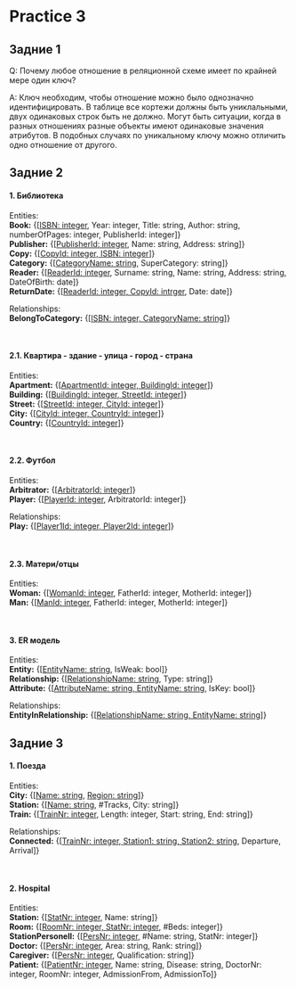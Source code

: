 
# Practice 3

## Задние 1
Q: Почему любое отношение в реляционной схеме имеет по крайней мере один ключ?

A: Ключ необходим, чтобы отношение можно было однозначно идентифицировать. В таблице все кортежи должны быть униклальными, двух одинаковых строк быть не должно. Могут быть ситуации, когда в разных отношениях разные объекты имеют одинаковые значения атрибутов. В подобных случаях по уникальному ключу можно отличить одно отношение от другого.<br/>

## Задние 2
#### 1.  Библиотека

Entities:<br/>
	**Book:** {[<ins>ISBN: integer</ins>,  Year: integer, Title: string, Author: string, numberOfPages: integer, PublisherId: integer]}<br/>
	**Publisher:** {[<ins>PublisherId: integer</ins>, Name: string, Address: string]}<br/>
	**Copy:** {[<ins>CopyId: integer, ISBN: integer</ins>]}<br/>
	**Category:** {[<ins>CategoryName: string</ins>, SuperCategory: string]}<br/>
	**Reader:** {[<ins>ReaderId: integer</ins>, Surname: string, Name: string, Address: string, DateOfBirth: date]}<br/>
	**ReturnDate:** {[<ins>ReaderId: integer, CopyId: intrger</ins>, Date: date]}

Relationships:<br/>
	**BelongToCategory:** {[<ins>ISBN: integer, CategoryName: string</ins>]}

<br/>

#### 2.1. Квартира - здание - улица - город - страна

Entities:<br/>
	**Apartment:** {[<ins>ApartmentId: integer, BuildingId: integer</ins>]}<br/>
	**Building:** {[<ins>BuildingId: integer, StreetId: integer</ins>]}<br/>
	**Street:** {[<ins>StreetId: integer, CityId: integer</ins>]}<br/>
	**City:** {[<ins>CityId: integer, CountryId: integer</ins>]}<br/>
	**Country:** {[<ins>CountryId: integer</ins>]}

<br/>

#### 2.2. Футбол

Entities:<br/>
	**Arbitrator:** {[<ins>ArbitratorId: integer</ins>]}<br/>
	**Player:** {[<ins>PlayerId: integer</ins>, ArbitratorId: integer]}

Relationships:<br/>
	**Play:** {[<ins>Player1Id: integer, Player2Id: integer</ins>]}

<br/>

#### 2.3. Матери/отцы

Entities:<br/>
	**Woman:** {[<ins>WomanId: integer</ins>, FatherId: integer, MotherId: integer]}<br/>
	**Man:** {[<ins>ManId: integer</ins>, FatherId: integer, MotherId: integer]}

<br/>

#### 3. ER модель

Entities:<br/>
	**Entity:** {[<ins>EntityName: string</ins>, IsWeak: bool]}<br/>
	**Relationship:** {[<ins>RelationshipName: string</ins>, Type: string]}<br/>
	**Attribute:** {[<ins>AttributeName: string, EntityName: string</ins>, IsKey: bool]}

Relationships:<br/>
	**EntityInRelationship:** {[<ins>RelationshipName: string, EntityName: string</ins>]}<br/>

## Задние 3

#### 1. Поезда

Entities:<br/>
	**City:** {[<ins>Name: string</ins>, <ins>Region: string</ins>]}<br/>
	**Station:** {[<ins>Name: string</ins>, #Tracks, City: string]}<br/>
	**Train:** {[<ins>TrainNr: integer</ins>, Length: integer, Start: string, End: string]}<br/>

Relationships:<br/>
	**Connected:** {[<ins>TrainNr: integer, Station1: string, Station2: string</ins>, Departure, Arrival]}

<br/>

#### 2. Hospital

Entities:<br/>
	**Station:** {[<ins>StatNr: integer</ins>, Name: string]}<br/>
	**Room:** {[<ins>RoomNr: integer, StatNr: integer</ins>, #Beds: integer]}<br/>
	**StationPersonell:** {[<ins>PersNr: integer</ins>, #Name: string, StatNr: integer]}<br/>
	**Doctor:** {[<ins>PersNr: integer</ins>, Area: string, Rank: string]}<br/>
	**Caregiver:** {[<ins>PersNr: integer</ins>, Qualification: string]}<br/>
	**Patient:** {[<ins>PatientNr: integer</ins>, Name: string, Disease: string, DoctorNr: integer, RoomNr: integer, AdmissionFrom, AdmissionTo]}
